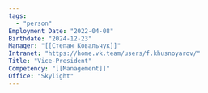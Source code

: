 ```yaml
---
tags:
  - "person"
Employment Date: "2022-04-08"
Birthdate: "2024-12-23"
Manager: "[[Степан Ковальчук]]"
Intranet: "https://home.vk.team/users/f.khusnoyarov/"
Title: "Vice-President"
Competency: "[[Management]]"
Office: "Skylight"
---
```

